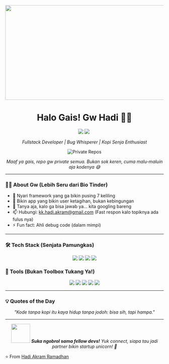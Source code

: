 <div align="center">
  <img src="https://media.giphy.com/media/3oKIPnAiaMCws8nOsE/giphy.gif" width="600" height="300"/>
</div>

<h1 align="center">Halo Gais! Gw Hadi 🚀🔥</h1>

<p align="center">
  <a href="https://github.com/Hadi-Akram-Ramadhan"><img src="https://img.shields.io/badge/-Github-181717?style=for-the-badge&logo=GitHub&logoColor=white"/></a>
  <a href="mailto:kk.hadi.akram@gmail.com"><img src="https://img.shields.io/badge/-Gmail-D14836?style=for-the-badge&logo=Gmail&logoColor=white"/></a>
  <img src="https://komarev.com/ghpvc/?username=Hadi-Akram-Ramadhan&style=for-the-badge&color=blueviolet" alt=""/>
</p>

<p align="center"><em>Fullstack Developer | Bug Whisperer | Kopi Senja Enthusiast</em></p>

<p align="center">
  <img src="https://img.shields.io/badge/🙈 Ssstt...-Repo%20Gw%20Private%20Semua-ff69b4?style=for-the-badge" alt="Private Repos"/>
</p>
<p align="center"><em>Maaf ya gais, repo gw private semua. Bukan sok keren, cuma malu-maluin aja kodenya 😅</em></p>

---

### 👨‍💻 About Gw (Lebih Seru dari Bio Tinder)

- 🔭 Nyari framework yang ga bikin pusing 7 keliling
- 🌱 Bikin app yang bikin user ketagihan, bukan kebingungan
- 💬 Tanya aja, kalo ga bisa jawab ya... kita googling bareng
- 📫 Hubungi: kk.hadi.akram@gmail.com (Fast respon kalo topiknya ada fulus nya)
- ⚡ Fun fact: Ahli debug code (dalam mimpi)

---

### 🛠 Tech Stack (Senjata Pamungkas)

<p align="center">
  <img src="https://img.shields.io/badge/-Python-3776AB?style=for-the-badge&logo=python&logoColor=white"/>
  <img src="https://img.shields.io/badge/-PHP-777BB4?style=for-the-badge&logo=php&logoColor=white"/>
  <img src="https://img.shields.io/badge/-Laravel-FF2D20?style=for-the-badge&logo=laravel&logoColor=white"/>
  <img src="https://img.shields.io/badge/-TypeScript-3178C6?style=for-the-badge&logo=typescript&logoColor=white"/>
</p>

### 🔧 Tools (Bukan Toolbox Tukang Ya!)

<p align="center">
  <img src="https://img.shields.io/badge/-VS%20Code-007ACC?style=for-the-badge&logo=visual-studio-code&logoColor=white"/>
  <img src="https://img.shields.io/badge/-Google-4285F4?style=for-the-badge&logo=google&logoColor=white"/>
  <img src="https://img.shields.io/badge/-Stack%20Overflow-FE7A16?style=for-the-badge&logo=stack-overflow&logoColor=white"/>
  <img src="https://img.shields.io/badge/-Cursor-00A98F?style=for-the-badge&logo=cursor&logoColor=white"/>
  <img src="https://img.shields.io/badge/-ChatGPT-412991?style=for-the-badge&logo=openai&logoColor=white"/>
</p>

---

### 💡 Quotes of the Day

<p align="center">
  <em>"Kode tanpa kopi itu kaya hidup tanpa jodoh: bisa sih, tapi hampa."</em>
</p>

---

<p align="center">
  <img src="https://media.giphy.com/media/LnQjpWaON8nhr21vNW/giphy.gif" width="60"> <em><b>Suka ngobrol sama fellow devs!</b> Yuk connect, siapa tau jadi partner bikin startup unicorn! 🦄</em>
</p>

⭐️ From [Hadi Akram Ramadhan](https://github.com/Hadi-Akram-Ramadhan)
